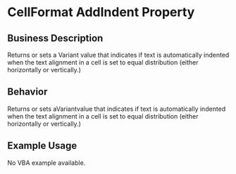 # CellFormat AddIndent Property

## Business Description
Returns or sets a Variant value that indicates if text is automatically indented when the text alignment in a cell is set to equal distribution (either horizontally or vertically.)

## Behavior
Returns or sets aVariantvalue that indicates if text is automatically indented when the text alignment in a cell is set to equal distribution (either horizontally or vertically.)

## Example Usage
No VBA example available.